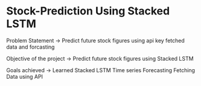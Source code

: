 # Stock-Prediction Using Stacked LSTM

Problem Statement -> Predict future stock figures using api key fetched data and forcasting

Objective of the project -> Predict future stock figures using Stacked LSTM

Goals achieved -> Learned Stacked LSTM
                  Time series Forecasting
                  Fetching Data using API
